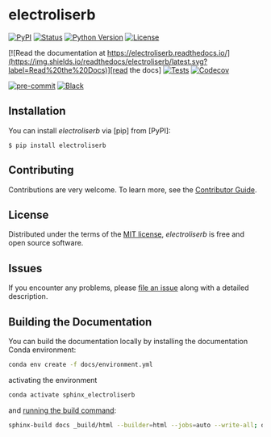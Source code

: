 # electroliserb

[![PyPI](https://img.shields.io/pypi/v/electroliserb.svg)][pypi status]
[![Status](https://img.shields.io/pypi/status/electroliserb.svg)][pypi status]
[![Python Version](https://img.shields.io/pypi/pyversions/electroliserb)][pypi status]
[![License](https://img.shields.io/pypi/l/electroliserb)][license]

[![Read the documentation at https://electroliserb.readthedocs.io/](https://img.shields.io/readthedocs/electroliserb/latest.svg?label=Read%20the%20Docs)][read the docs]
[![Tests](https://github.com/tngTUDOR/electroliserb/actions/workflows/python-test.yml/badge.svg)][tests]
[![Codecov](https://codecov.io/gh/tngTUDOR/electroliserb/branch/main/graph/badge.svg)][codecov]

[![pre-commit](https://img.shields.io/badge/pre--commit-enabled-brightgreen?logo=pre-commit&logoColor=white)][pre-commit]
[![Black](https://img.shields.io/badge/code%20style-black-000000.svg)][black]

[pypi status]: https://pypi.org/project/electroliserb/
[read the docs]: https://electroliserb.readthedocs.io/
[tests]: https://github.com/tngTUDOR/electroliserb/actions?workflow=Tests
[codecov]: https://app.codecov.io/gh/tngTUDOR/electroliserb
[pre-commit]: https://github.com/pre-commit/pre-commit
[black]: https://github.com/psf/black

## Installation

You can install _electroliserb_ via [pip] from [PyPI]:

```console
$ pip install electroliserb
```

## Contributing

Contributions are very welcome.
To learn more, see the [Contributor Guide][Contributor Guide].

## License

Distributed under the terms of the [MIT license][License],
_electroliserb_ is free and open source software.

## Issues

If you encounter any problems,
please [file an issue][Issue Tracker] along with a detailed description.


<!-- github-only -->

[command-line reference]: https://electroliserb.readthedocs.io/en/latest/usage.html
[License]: https://github.com/tngTUDOR/electroliserb/blob/main/LICENSE
[Contributor Guide]: https://github.com/tngTUDOR/electroliserb/blob/main/CONTRIBUTING.md
[Issue Tracker]: https://github.com/tngTUDOR/electroliserb/issues


## Building the Documentation

You can build the documentation locally by installing the documentation Conda environment:

```bash
conda env create -f docs/environment.yml
```

activating the environment

```bash
conda activate sphinx_electroliserb
```

and [running the build command](https://www.sphinx-doc.org/en/master/man/sphinx-build.html#sphinx-build):

```bash
sphinx-build docs _build/html --builder=html --jobs=auto --write-all; open _build/html/index.html
```